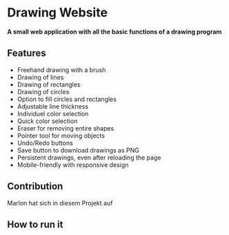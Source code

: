 # Drawing Website

**A small web application with all the basic functions of a drawing program**

## Features

* Freehand drawing with a brush
* Drawing of lines
* Drawing of rectangles
* Drawing of circles
* Option to fill circles and rectangles
* Adjustable line thickness
* Individuel color selection
* Quick color selection
* Eraser for removing entire shapes
* Pointer tool for moving objects
* Undo/Redo buttons
* Save button to download drawings as PNG
* Persistent drawings, even after reloading the page
* Mobile-friendly with responsive design

## Contribution

Marlon hat sich in diesem Projekt auf 

## How to run it
